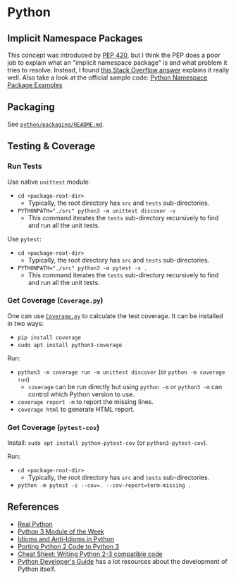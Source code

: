 # Python

## Implicit Namespace Packages

This concept was introduced by [PEP 420](https://www.python.org/dev/peps/pep-0420/), but I think the PEP does a poor job to explain what an "implicit namespace package" is and what problem it tries to resolve. Instead, I found [this Stack Overflow answer](https://stackoverflow.com/a/21819733/630364) explains it really well. Also take a look at the official sample code: [Python Namespace Package Examples](https://github.com/pypa/sample-namespace-packages)

## Packaging

See [`python/packaging/README.md`](./python/packaging/README.md).

## Testing & Coverage

### Run Tests

Use native `unittest` module:
- `cd <package-root-dir>`
  - Typically, the root directory has `src` and `tests` sub-directories.
- `PYTHONPATH="./src" python3 -m unittest discover -v`
  - This command iterates the `tests` sub-directory recursively to find and run all the unit tests.

Use `pytest`:
- `cd <package-root-dir>`
  - Typically, the root directory has `src` and `tests` sub-directories.
- `PYTHONPATH="./src" python3 -m pytest -s .`
  - This command iterates the `tests` sub-directory recursively to find and run all the unit tests.

### Get Coverage (`Coverage.py`)

One can use [`Coverage.py`](https://coverage.readthedocs.io) to calculate the test coverage. It can be installed in two ways:
- `pip install coverage`
- `sudo apt install python3-coverage`

Run:
- `python3 -m coverage run -m unittest discover` (or `python -m coverage run`)
  - `coverage` can be run directly but using `python -m` or `python3 -m` can control which Python version to use.
- `coverage report -m` to report the missing lines.
- `coverage html` to generate HTML report.

### Get Coverage (`pytest-cov`)

Install: `sudo apt install python-pytest-cov` (or `python3-pytest-cov`).

Run:
- `cd <package-root-dir>`
  - Typically, the root directory has `src` and `tests` sub-directories.
- `python -m pytest -s --cov=. --cov-report=term-missing .`

## References

- [Real Python](https://realpython.com/)
- [Python 3 Module of the Week](https://pymotw.com/3/)
- [Idioms and Anti-Idioms in Python](https://docs.python.org/3.1/howto/doanddont.html)
- [Porting Python 2 Code to Python 3](https://docs.python.org/3/howto/pyporting.html)
- [Cheat Sheet: Writing Python 2-3 compatible code](http://python-future.org/compatible_idioms.html)
- [Python Developer's Guide](https://devguide.python.org/) has a lot resources about the development of Python itself.
